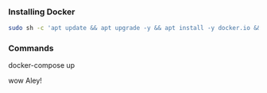 ### Installing Docker 
``` bash
sudo sh -c 'apt update && apt upgrade -y && apt install -y docker.io && usermod -aG docker alex && shutdown -r 0'
```

### Commands

docker-compose up

wow Aley!
